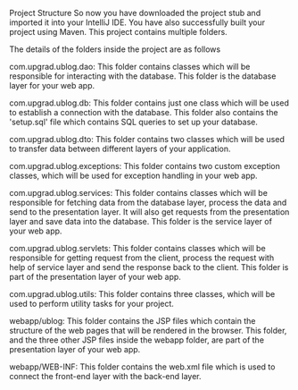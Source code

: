 Project Structure
So now you have downloaded the project stub and imported it into your IntelliJ IDE. You have also successfully built your project using Maven. This project contains multiple folders.

 

The details of the folders inside the project are as follows

com.upgrad.ublog.dao: This folder contains classes which will be responsible for interacting with the database. This folder is the database layer for your web app.

com.upgrad.ublog.db: This folder contains just one class which will be used to establish a connection with the database. This folder also contains the 'setup.sql' file which contains SQL queries to set up your database.

com.upgrad.ublog.dto: This folder contains two classes which will be used to transfer data between different layers of your application.

com.upgrad.ublog.exceptions: This folder contains two custom exception classes, which will be used for exception handling in your web app.

com.upgrad.ublog.services: This folder contains classes which will be responsible for fetching data from the database layer, process the data and send to the presentation layer. It will also get requests from the presentation layer and save data into the database. This folder is the service layer of your web app.

com.upgrad.ublog.servlets: This folder contains classes which will be responsible for getting request from the client, process the request with help of service layer and send the response back to the client. This folder is part of the presentation layer of your web app.

com.upgrad.ublog.utils: This folder contains three classes, which will be used to perform utility tasks for your project.

webapp/ublog: This folder contains the JSP files which contain the structure of the web pages that will be rendered in the browser. This folder, and the three other JSP files inside the webapp folder, are part of the presentation layer of your web app.

webapp/WEB-INF: This folder contains the web.xml file which is used to connect the front-end layer with the back-end layer.
